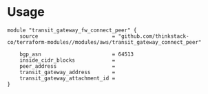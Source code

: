 # Usage
    module "transit_gateway_fw_connect_peer" {
        source                        = "github.com/thinkstack-co/terraform-modules//modules/aws/transit_gateway_connect_peer"

        bgp_asn                       = 64513
        inside_cidr_blocks            = 
        peer_address                  = 
        transit_gateway_address       = 
        transit_gateway_attachment_id = 
    }
